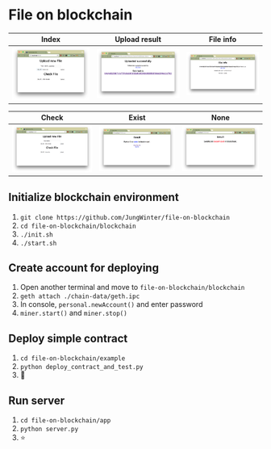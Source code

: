 # File on blockchain

|Index    |Upload result|File info|
|:-------:|:-----------:|:-------:|
|![upload]|![result]    |![info]  |


|Check   |Exist  |None    |
|:------:|:-----:|:------:|
|![check]|![true]|![false]|



## Initialize blockchain environment
1. `git clone https://github.com/JungWinter/file-on-blockchain`
2. `cd file-on-blockchain/blockchain`
3. `./init.sh`
4. `./start.sh`

## Create account for deploying
1. Open another terminal and move to `file-on-blockchain/blockchain`
2. `geth attach ./chain-data/geth.ipc`
3. In console, `personal.newAccount()` and enter password
4. `miner.start()` and `miner.stop()`

## Deploy simple contract
1. `cd file-on-blockchain/example`
2. `python deploy_contract_and_test.py`
3. :tada:

## Run server
1. `cd file-on-blockchain/app`
2. `python server.py`
3. :star:


[upload]: https://raw.githubusercontent.com/JungWinter/JungWinter.github.io/master/images/20171203/02_upload_file.png
[result]: https://raw.githubusercontent.com/JungWinter/JungWinter.github.io/master/images/20171203/03_upload_result.png
[info]: https://raw.githubusercontent.com/JungWinter/JungWinter.github.io/master/images/20171203/04_info.png
[check]:https://raw.githubusercontent.com/JungWinter/JungWinter.github.io/master/images/20171203/05_check.png
[true]:https://raw.githubusercontent.com/JungWinter/JungWinter.github.io/master/images/20171203/06_true.png
[false]: https://raw.githubusercontent.com/JungWinter/JungWinter.github.io/master/images/20171203/08_false.png
